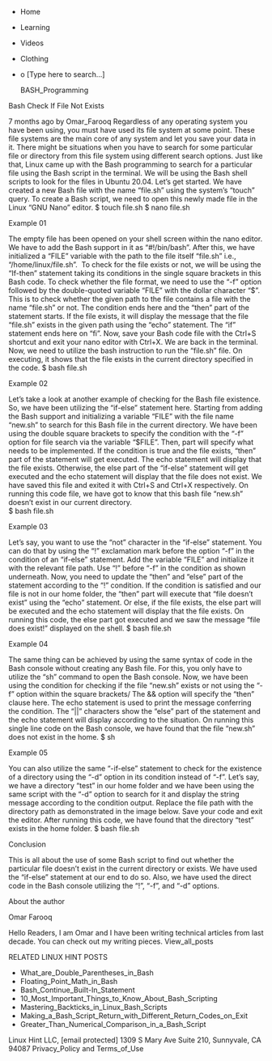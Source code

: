 





















































* Home
* Learning
* Videos
* Clothing
*
  o [Type here to search...]


   BASH_Programming


Bash Check If File Not Exists

7 months ago
by Omar_Farooq
Regardless of any operating system you have been using, you must have used its
file system at some point. These file systems are the main core of any system
and let you save your data in it. There might be situations when you have to
search for some particular file or directory from this file system using
different search options.
Just like that, Linux came up with the Bash programming to search for a
particular file using the Bash script in the terminal. We will be using the
Bash shell scripts to look for the files in Ubuntu 20.04. Let’s get started. We
have created a new Bash file with the name “file.sh” using the system’s “touch”
query. To create a Bash script, we need to open this newly made file in the
Linux “GNU Nano” editor.
$ touch file.sh
$ nano file.sh

Example 01

The empty file has been opened on your shell screen within the nano editor. We
have to add the Bash support in it as “#!/bin/bash”. After this, we have
initialized a “FILE” variable with the path to the file itself “file.sh” i.e.,
“/home/linux/file.sh”.  To check for the file exists or not, we will be using
the “If-then” statement taking its conditions in the single square brackets in
this Bash code. To check whether the file format, we need to use the “-f”
option followed by the double-quoted variable “FILE” with the dollar character
“$”. This is to check whether the given path to the file contains a file with
the name “file.sh” or not.
The condition ends here and the “then” part of the statement starts. If the
file exists, it will display the message that the file “file.sh” exists in the
given path using the “echo” statement. The “if” statement ends here on “fi”.
Now, save your Bash code file with the Ctrl+S shortcut and exit your nano
editor with Ctrl+X. We are back in the terminal. Now, we need to utilize the
bash instruction to run the “file.sh” file. On executing, it shows that the
file exists in the current directory specified in the code.
$ bash file.sh

Example 02

Let’s take a look at another example of checking for the Bash file existence.
So, we have been utilizing the “if-else” statement here. Starting from adding
the Bash support and initializing a variable “FILE” with the file name “new.sh”
to search for this Bash file in the current directory. We have been using the
double square brackets to specify the condition with the “-f” option for file
search via the variable “$FILE”. Then, part will specify what needs to be
implemented.
If the condition is true and the file exists, “then” part of the statement will
get executed. The echo statement will display that the file exists. Otherwise,
the else part of the “if-else” statement will get executed and the echo
statement will display that the file does not exist.
We have saved this file and exited it with Ctrl+S and Ctrl+X respectively. On
running this code file, we have got to know that this bash file “new.sh”
doesn’t exist in our current directory.\
$ bash file.sh

Example 03

Let’s say, you want to use the “not” character in the “if-else” statement. You
can do that by using the “!” exclamation mark before the option “-f” in the
condition of an “if-else” statement. Add the variable “FILE” and initialize it
with the relevant file path. Use “!” before “-f” in the condition as shown
underneath.
Now, you need to update the “then” and “else” part of the statement according
to the “!” condition. If the condition is satisfied and our file is not in our
home folder, the “then” part will execute that “file doesn’t exist” using the
“echo” statement. Or else, if the file exists, the else part will be executed
and the echo statement will display that the file exists.
On running this code, the else part got executed and we saw the message “file
does exist!” displayed on the shell.
$ bash file.sh

Example 04

The same thing can be achieved by using the same syntax of code in the Bash
console without creating any Bash file. For this, you only have to utilize the
“sh” command to open the Bash console. Now, we have been using the condition
for checking if the file “new.sh” exists or not using the “-f” option within
the square brackets/ The && option will specify the “then” clause here. The
echo statement is used to print the message conferring the condition.
The “||” characters show the “else” part of the statement and the echo
statement will display according to the situation. On running this single line
code on the Bash console, we have found that the file “new.sh” does not exist
in the home.
$ sh

Example 05

You can also utilize the same “-if-else” statement to check for the existence
of a directory using the “-d” option in its condition instead of “-f”. Let’s
say, we have a directory “test” in our home folder and we have been using the
same script with the “-d” option to search for it and display the string
message according to the condition output. Replace the file path with the
directory path as demonstrated in the image below. Save your code and exit the
editor.
After running this code, we have found that the directory “test” exists in the
home folder.
$ bash file.sh

Conclusion

This is all about the use of some Bash script to find out whether the
particular file doesn’t exist in the current directory or exists. We have used
the “if-else” statement at our end to do so. Also, we have used the direct code
in the Bash console utilizing the “!”, “-f”, and “-d” options.


About the author


Omar Farooq

Hello Readers, I am Omar and I have been writing technical articles from last
decade. You can check out my writing pieces.
View_all_posts

RELATED LINUX HINT POSTS


* What_are_Double_Parentheses_in_Bash
* Floating_Point_Math_in_Bash
* Bash_Continue_Built-In_Statement
* 10_Most_Important_Things_to_Know_About_Bash_Scripting
* Mastering_Backticks_in_Linux_Bash_Scripts
* Making_a_Bash_Script_Return_with_Different_Return_Codes_on_Exit
* Greater_Than_Numerical_Comparison_in_a_Bash_Script

Linux Hint LLC, [email protected]
1309 S Mary Ave Suite 210, Sunnyvale, CA 94087
 Privacy_Policy and Terms_of_Use
